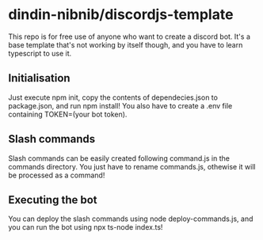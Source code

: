 # dindin-nibnib/discordjs-template
This repo is for free use of anyone who want to create a discord bot. It's a base template that's not working by itself though, and you have to learn typescript to use it.
## Initialisation
Just execute npm init, copy the contents of dependecies.json to package.json, and run npm install!
You also have to create a .env file containing TOKEN=(your bot token).
## Slash commands
Slash commands can be easily created following command.js in the commands directory. You just have to rename commands.js, othewise it will be processed as a command!
## Executing the bot
You can deploy the slash commands using node deploy-commands.js, and you can run the bot using npx ts-node index.ts!